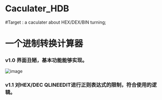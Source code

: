 # Caculater_HDB


#Target : a caculater about HEX/DEX/BIN turning;

# 一个进制转换计算器


### v1.0 界面丑陋，基本功能能够实现。

![image](https://user-images.githubusercontent.com/34478216/132897581-c9e96f1a-ffbb-4342-aec6-75933f920ca8.png)

### v1.1 对HEX/DEC QLINEEDIT进行正则表达式的限制，符合使用的逻辑。

